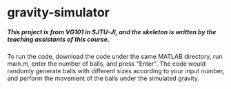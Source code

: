 # gravity-simulator

##### This project is from VG101 in SJTU-JI, and the skeleton is written by the teaching assistants of this course.

To run the code, download the code under the same MATLAB directory, run main.m, enter the number of balls, and press "Enter". The code would randomly 
generate balls with different sizes according to your input number, and perform the movement of the balls under the simulated gravity. 

